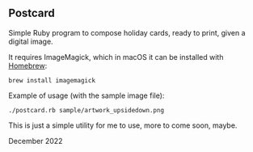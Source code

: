 ## Postcard

Simple Ruby program to compose holiday cards, ready to print, given a digital image.

It requires ImageMagick, which in macOS it can be installed with
[Homebrew](https://brew.sh):

    brew install imagemagick

Example of usage (with the sample image file):

    ./postcard.rb sample/artwork_upsidedown.png

This is just a simple utility for me to use, more to come soon, maybe.

December 2022
